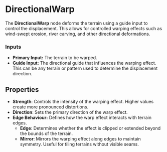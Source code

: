 # DirectionalWarp

The **DirectionalWarp** node deforms the terrain using a guide input to control the displacement. This allows for controlled warping effects such as wind-swept erosion, river carving, and other directional deformations.

### **Inputs**

* **Primary Input:** The terrain to be warped.
* **Guide Input:** The directional guide that influences the warping effect. This can be any terrain or pattern used to determine the displacement direction.

## Properties

* **Strength**: Controls the intensity of the warping effect. Higher values create more pronounced distortions.
* **Direction**: Sets the primary direction of the warp effect.
* **Edge Behaviour:** Defines how the warp effect interacts with terrain edges.
  * **Edge**: Determines whether the effect is clipped or extended beyond the bounds of the terrain.
  * **Mirror**: Mirrors the warping effect along edges to maintain symmetry. Useful for tiling terrains without visible seams.

